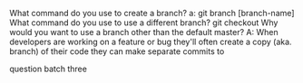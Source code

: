 
What command do you use to create a branch?
a: git branch [branch-name]
What command do you use to use a different branch?
git checkout
Why would you want to use a branch other than the default master?
A: When developers are working on a feature or bug they'll often create a
copy (aka. branch) of their code they can make separate commits to


question batch three

